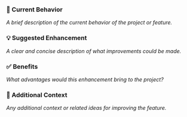 ### 🔧 Current Behavior
_A brief description of the current behavior of the project or feature._

### 💡 Suggested Enhancement
_A clear and concise description of what improvements could be made._

### ✅ Benefits
_What advantages would this enhancement bring to the project?_

### 🌱 Additional Context
_Any additional context or related ideas for improving the feature._
